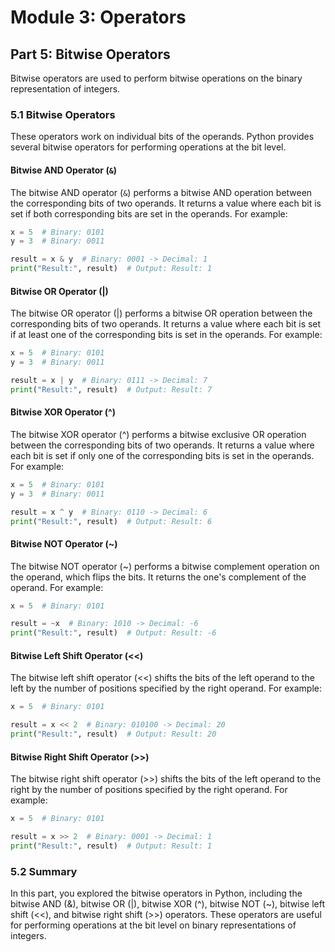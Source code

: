 # Module 3: Operators

## Part 5: Bitwise Operators

Bitwise operators are used to perform bitwise operations on the binary representation of integers. 

### 5.1 Bitwise Operators

These operators work on individual bits of the operands. Python provides several bitwise operators for performing operations at the bit level.

#### Bitwise AND Operator (`&`)

The bitwise AND operator (`&`) performs a bitwise AND operation between the corresponding bits of two operands. It returns a value where each bit is set if both corresponding bits are set in the operands. For example:

```python
x = 5  # Binary: 0101
y = 3  # Binary: 0011

result = x & y  # Binary: 0001 -> Decimal: 1
print("Result:", result)  # Output: Result: 1
```

#### Bitwise OR Operator (|)

The bitwise OR operator (|) performs a bitwise OR operation between the corresponding bits of two operands. It returns a value where each bit is set if at least one of the corresponding bits is set in the operands. For example:

```python
x = 5  # Binary: 0101
y = 3  # Binary: 0011

result = x | y  # Binary: 0111 -> Decimal: 7
print("Result:", result)  # Output: Result: 7
```

#### Bitwise XOR Operator (^)

The bitwise XOR operator (^) performs a bitwise exclusive OR operation between the corresponding bits of two operands. It returns a value where each bit is set if only one of the corresponding bits is set in the operands. For example:

```python
x = 5  # Binary: 0101
y = 3  # Binary: 0011

result = x ^ y  # Binary: 0110 -> Decimal: 6
print("Result:", result)  # Output: Result: 6
```

#### Bitwise NOT Operator (~)

The bitwise NOT operator (~) performs a bitwise complement operation on the operand, which flips the bits. It returns the one's complement of the operand. For example:

```python
x = 5  # Binary: 0101

result = ~x  # Binary: 1010 -> Decimal: -6
print("Result:", result)  # Output: Result: -6
```

#### Bitwise Left Shift Operator (<<)

The bitwise left shift operator (<<) shifts the bits of the left operand to the left by the number of positions specified by the right operand. For example:

```python
x = 5  # Binary: 0101

result = x << 2  # Binary: 010100 -> Decimal: 20
print("Result:", result)  # Output: Result: 20
```

#### Bitwise Right Shift Operator (>>)

The bitwise right shift operator (>>) shifts the bits of the left operand to the right by the number of positions specified by the right operand. For example:

```python
x = 5  # Binary: 0101

result = x >> 2  # Binary: 0001 -> Decimal: 1
print("Result:", result)  # Output: Result: 1
```

### 5.2 Summary

In this part, you explored the bitwise operators in Python, including the bitwise AND (&), bitwise OR (|), bitwise XOR (^), bitwise NOT (~), bitwise left shift (<<), and bitwise right shift (>>) operators. These operators are useful for performing operations at the bit level on binary representations of integers.
